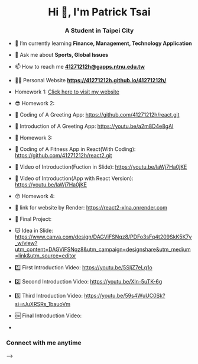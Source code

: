 <h1 align="center">Hi 👋,  I'm Patrick Tsai</h1>
<h3 align="center">A Student in Taipei City</h3>

- 🌱 I’m currently learning **Finance, Management, Technology Application**

- 💬 Ask me about **Sports, Global Issues**

- 📫 How to reach me **41271212h@gapps.ntnu.edu.tw**

- 🧑‍💻 Personal Website **https://41271212h.github.io/41271212h/**
- Homework 1: [Click here to visit my website](https://41271212h.github.io/41271212h/)

- 😎 Homework 2:
- 💬 Coding of A Greeting App: https://github.com/41271212h/react.git
- 🎥 Introduction of A Greeting App: https://youtu.be/a2m8D4e8gAI

- 😬 Homework 3:
- 💬 Coding of A Fitness App in React(With Coding): https://github.com/41271212h/react2.git
- 🎥 Video of Introduction(Fuction in Slide): https://youtu.be/laWj7Ha0jKE
- 🎥 Video of Introduction(App with React Version): https://youtu.be/laWj7Ha0jKE

- 😙 Homework 4:
- 🔗 link for website by Render: https://react2-xlna.onrender.com
  
- 🤔 Final Project:
- 😽 Idea in Slide: https://www.canva.com/design/DAGViFSNqz8/PDFo3sFq4t209SkK5K7y_w/view?utm_content=DAGViFSNqz8&utm_campaign=designshare&utm_medium=link&utm_source=editor
- 1️⃣ First Introduction Video: https://youtu.be/5SIjZ7eLq1o
- 2️⃣ Second Introduction Video: https://youtu.be/Xln-5uTK-6g
- 3️⃣ Third Introduction Video: https://youtu.be/59s4WuUC0Sk?si=rJuXRSRs_1bauoVm
- 🆗 Final Introduction Video: 
- 
<h3 align="left">Connect with me anytime</h3>
<p align="left">
</p>
-->

